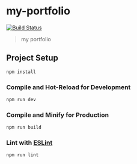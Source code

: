 # my-portfolio

[![Build Status](https://travis-ci.org/satishjhanwer/my-portfolio.svg?branch=master)](https://travis-ci.org/satishjhanwer/my-portfolio)

> my portfolio

## Project Setup

```sh
npm install
```

### Compile and Hot-Reload for Development

```sh
npm run dev
```

### Compile and Minify for Production

```sh
npm run build
```

### Lint with [ESLint](https://eslint.org/)

```sh
npm run lint
```
